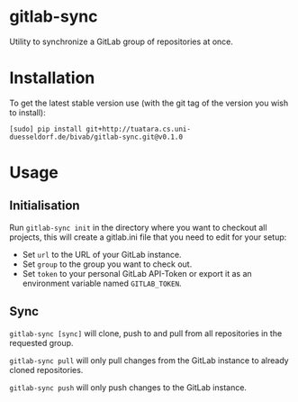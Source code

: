 # gitlab-sync

Utility to synchronize a GitLab group of repositories at once.

# Installation

To get the latest stable version use (with the git tag of the version you wish to install):

`[sudo] pip install git+http://tuatara.cs.uni-duesseldorf.de/bivab/gitlab-sync.git@v0.1.0`

# Usage

## Initialisation

Run `gitlab-sync init` in the directory where you want to checkout all
projects, this will create a gitlab.ini file that you need to edit for your
setup:

* Set `url` to the URL of your GitLab instance.
* Set `group` to the group you want to check out.
* Set `token` to your personal GitLab API-Token or export it as an environment
  variable named `GITLAB_TOKEN`.


## Sync

`gitlab-sync [sync]` will clone, push to and pull from all repositories in the
requested group.

`gitlab-sync pull` will only pull changes from the GitLab instance to already
cloned repositories.

`gitlab-sync push` will only push changes to the GitLab instance.
